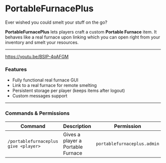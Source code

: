 # PortableFurnacePlus
Ever wished you could smelt your stuff on the go?

**PortableFurnacePlus** lets players craft a custom **Portable Furnace** item. It behaves like a real furnace upon linking which you can open right from your inventory and smelt your resources.  

---
https://youtu.be/BSIP-4pAFGM

### Features
- Fully functional real furnace GUI
- Link to a real furnace for remote smelting
- Persistent storage per player (keeps items after logout)  
- Custom messages support  

---

### Commands & Permissions
| Command | Description | Permission |
|----------|--------------|-------------|
| `/portablefurnaceplus give <player>` | Gives a player a Portable Furnace | `portablefurnaceplus.admin` |

